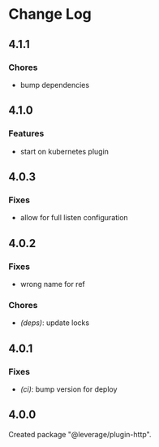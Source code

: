 # Change Log

## 4.1.1

### Chores

- bump dependencies


## 4.1.0

### Features

- start on kubernetes plugin


## 4.0.3

### Fixes

- allow for full listen configuration


## 4.0.2

### Fixes

- wrong name for ref


### Chores

- _(deps)_: update locks


## 4.0.1

### Fixes

- _(ci)_: bump version for deploy


## 4.0.0

Created package "@leverage/plugin-http".

